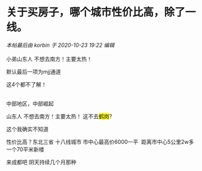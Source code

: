 # 关于买房子，哪个城市性价比高，除了一线。

<i class="pstatus"> 本帖最后由 korbin 于 2020-10-23 19:22 编辑 </i><br />
<br />
小弟山东人 不想去南方！主要太热！

默认最后一项为mjj通道<img id="aimg_wNs7Y" onclick="zoom(this, this.src, 0, 0, 0)" class="zoom" src="https://cdn.jsdelivr.net/gh/hishis/forum-master/public/images/patch.gif" onmouseover="img_onmouseoverfunc(this)" onload="thumbImg(this)" border="0" alt="" />

这4个都不了解！<br />
<br />
<img src="static/image/smiley/default/sad.gif" smilieid="2" border="0" alt="" /><img src="static/image/smiley/default/sad.gif" smilieid="2" border="0" alt="" /><img src="static/image/smiley/default/sad.gif" smilieid="2" border="0" alt="" />

中部地区，中部崛起

山东人 不想去南方！主要太热！ 这不去<font style="background-color:Yellow">鹤岗</font>?<img src="static/image/smiley/default/lol.gif" smilieid="12" border="0" alt="" /> 

这个我确实不知道

性价比高？东北三省 十八线城市 市中心最高价6000一平&nbsp;&nbsp;距离市中心5公里2w多一个70平米新楼

来成都吧 阴天持续几个月那种
